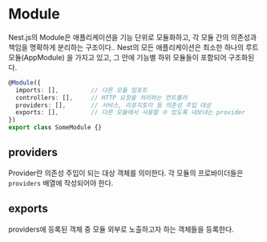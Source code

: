 # Module
Nest.js의 Module은 애플리케이션을 기능 단위로 모듈화하고, 각 모듈 간의 의존성과 책임을 명확하게 분리하는 구조이다.. Nest의 모든 애플리케이션은 최소한 하나의 루트 모듈(AppModule) 을 가지고 있고, 그 안에 기능별 하위 모듈들이 포함되어 구조화된다.

```typescript
@Module({
  imports: [],         // 다른 모듈 임포트
  controllers: [],     // HTTP 요청을 처리하는 컨트롤러
  providers: [],       // 서비스, 리포지토리 등 의존성 주입 대상
  exports: [],         // 다른 모듈에서 사용할 수 있도록 내보내는 provider
})
export class SomeModule {}
```


## providers
Provider란 의존성 주입이 되는 대상 객체를 의미한다. 각 모듈의 프로바이더들은 `providers` 배열에 작성되어야 한다.

## exports
providers에 등록된 객체 중 모듈 외부로 노출하고자 하는 객체들을 등록한다.
